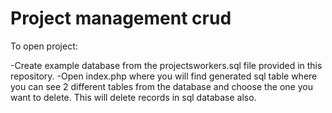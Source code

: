 # Project management crud

To open project:

-Create example database from the projectsworkers.sql file provided in this repository.
-Open index.php where you will find generated sql table where you can see 2 different tables from the database and choose the one you want to delete. This will delete records in sql database also.

